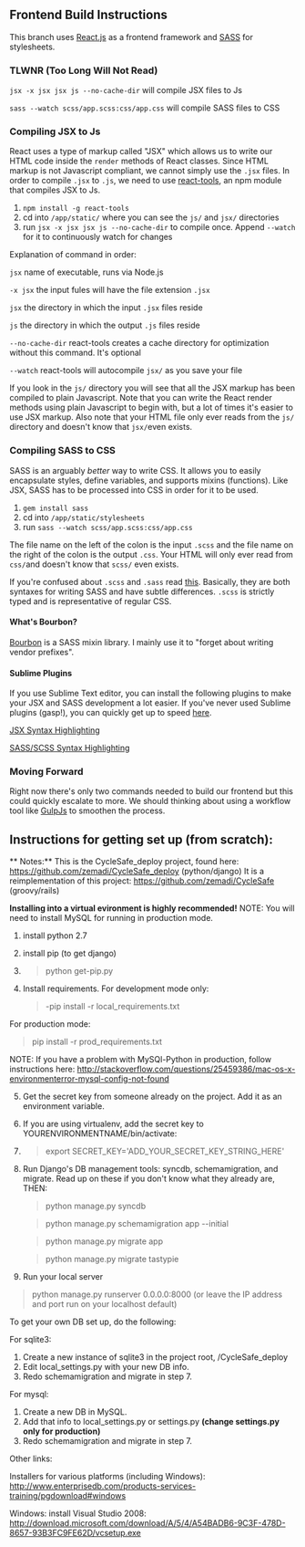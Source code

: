 ## Frontend Build Instructions

This branch uses [React.js](http://facebook.github.io/react/) as a frontend framework and [SASS](http://sass-lang.com/) for stylesheets. 

### TLWNR (Too Long Will Not Read)

`jsx -x jsx jsx js --no-cache-dir` will compile JSX files to Js

`sass --watch scss/app.scss:css/app.css` will compile SASS files to CSS

### Compiling JSX to Js

React uses a type of markup called "JSX" which allows us to write our HTML code inside the `render` methods of React classes. Since HTML markup is not Javascript compliant, we cannot simply use the `.jsx` files. In order to compile `.jsx` to `.js`, we need to use [react-tools](https://www.npmjs.com/package/react-tools), an npm module that compiles JSX to Js. 

1. `npm install -g react-tools`
2. cd into `/app/static/` where you can see the `js/` and `jsx/` directories
3. run `jsx -x jsx jsx js --no-cache-dir` to compile once. Append `--watch` for it to continuously watch for changes

Explanation of command in order:

`jsx` name of executable, runs via Node.js

`-x jsx` the input fules will have the file extension `.jsx`

`jsx` the directory in which the input `.jsx` files reside

`js` the directory in which the output `.js` files reside

`--no-cache-dir` react-tools creates a cache directory for optimization without this command. It's optional

`--watch` react-tools will autocompile `jsx/` as you save your file

If you look in the `js/` directory you will see that all the JSX markup has been compiled to plain Javascript. Note that you can write the React render methods using plain Javascript to begin with, but a lot of times it's easier to use JSX markup. Also note that your HTML file only ever reads from the `js/` directory and doesn't know that `jsx/`even exists.

### Compiling SASS to CSS

SASS is an arguably *better* way to write CSS. It allows you to easily encapsulate styles, define variables, and supports mixins (functions). Like JSX, SASS has to be processed into CSS in order for it to be used. 

1. `gem install sass`
2. cd into `/app/static/stylesheets`
3. run `sass --watch scss/app.scss:css/app.css`

The file name on the left of the colon is the input `.scss` and the file name on the right of the colon is the output `.css`. Your HTML will only ever read from `css/`and doesn't know that `scss/` even exists.

If you're confused about `.scss` and `.sass` read [this](http://thesassway.com/editorial/sass-vs-scss-which-syntax-is-better). Basically, they are both syntaxes for writing SASS and have subtle differences. `.scss` is strictly typed and is representative of regular CSS. 

#### What's Bourbon?

[Bourbon](http://bourbon.io/) is a SASS mixin library. I mainly use it to "forget about writing vendor prefixes". 

#### Sublime Plugins

If you use Sublime Text editor, you can install the following plugins to make your JSX and SASS development a lot easier. If you've never used Sublime plugins (gasp!), you can quickly get up to speed [here](https://packagecontrol.io/installation).

[JSX Syntax Highlighting](https://packagecontrol.io/packages/ReactJS)

[SASS/SCSS Syntax Highlighting](https://packagecontrol.io/packages/Sass)

### Moving Forward

Right now there's only two commands needed to build our frontend but this could quickly escalate to more. We should thinking about using a workflow tool like [GulpJs](http://gulpjs.com/) to smoothen the process.

## Instructions for getting set up (from scratch):


** Notes:**
 This is the CycleSafe_deploy project, found here: https://github.com/zemadi/CycleSafe_deploy (python/django)
 It is a reimplementation of this project: https://github.com/zemadi/CycleSafe (groovy/rails)

**Installing into a virtual evironment is highly recommended!**
NOTE: You will need to install MySQL for running in production mode.


1. install python 2.7
2. install pip (to get django)
3. > python get-pip.py
 
4. Install requirements.
 For development mode only: 
   > -pip install -r local_requirements.txt

 For production mode:
   > pip install -r prod_requirements.txt
  
  NOTE: If you have a problem with MySQl-Python in production, follow instructions here: http://stackoverflow.com/questions/25459386/mac-os-x-environmenterror-mysql-config-not-found

5. Get the secret key from someone already on the project. Add it as an environment variable. 
6. If you are using virtualenv, add the secret key to YOURENVIRONMENTNAME/bin/activate:
7. 
   > export SECRET_KEY='ADD_YOUR_SECRET_KEY_STRING_HERE'
7. Run Django's DB management tools: syncdb, schemamigration, and migrate. Read up on these if you don't know what they already are, THEN:
   > python manage.py syncdb

   > python manage.py schemamigration app --initial
   
   > python manage.py migrate app
   
   > python manage.py migrate tastypie
   
8. Run your local server
  > python manage.py runserver 0.0.0.0:8000 (or leave the IP address and port run on your localhost default)
 
To get your own DB set up, do the following:

For sqlite3:
 1. Create a new instance of sqlite3 in the project root, /CycleSafe_deploy
 2. Edit local_settings.py with your new DB info.
 3. Redo schemamigration and migrate in step 7.


For mysql:
 1. Create a new DB in MySQL.
 2. Add that info to local_settings.py or settings.py **(change settings.py only for production)** 
 3. Redo schemamigration and migrate in step 7.
  
Other links:

 Installers for various platforms (including Windows):
     http://www.enterprisedb.com/products-services-training/pgdownload#windows

 Windows: install Visual Studio 2008:
   http://download.microsoft.com/download/A/5/4/A54BADB6-9C3F-478D-8657-93B3FC9FE62D/vcsetup.exe
